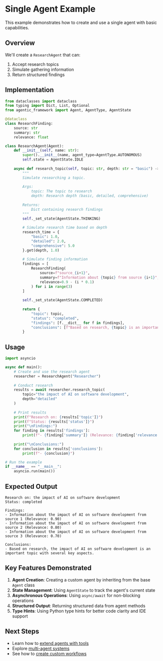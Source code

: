 # Single Agent Example

This example demonstrates how to create and use a single agent with basic capabilities.

## Overview

We'll create a `ResearchAgent` that can:
1. Accept research topics
2. Simulate gathering information
3. Return structured findings

## Implementation

```python
from dataclasses import dataclass
from typing import Dict, List, Optional
from agentic_framework import Agent, AgentType, AgentState

@dataclass
class ResearchFinding:
    source: str
    summary: str
    relevance: float

class ResearchAgent(Agent):
    def __init__(self, name: str):
        super().__init__(name, agent_type=AgentType.AUTONOMOUS)
        self.state = AgentState.IDLE
        
    async def research_topic(self, topic: str, depth: str = "basic") -> Dict:
        """
        Simulate researching a topic.
        
        Args:
            topic: The topic to research
            depth: Research depth (basic, detailed, comprehensive)
            
        Returns:
            Dict containing research findings
        """
        self._set_state(AgentState.THINKING)
        
        # Simulate research time based on depth
        research_time = {
            "basic": 1.0,
            "detailed": 2.0,
            "comprehensive": 5.0
        }.get(depth, 1.0)
        
        # Simulate finding information
        findings = [
            ResearchFinding(
                source=f"source_{i+1}",
                summary=f"Information about {topic} from source {i+1}",
                relevance=0.9 - (i * 0.1)
            ) for i in range(3)
        ]
        
        self._set_state(AgentState.COMPLETED)
        
        return {
            "topic": topic,
            "status": "completed",
            "findings": [f.__dict__ for f in findings],
            "conclusions": [f"Based on research, {topic} is an important topic with several key aspects."]
        }
```

## Usage

```python
import asyncio

async def main():
    # Create and use the research agent
    researcher = ResearchAgent("Researcher")
    
    # Conduct research
    results = await researcher.research_topic(
        topic="the impact of AI on software development",
        depth="detailed"
    )
    
    # Print results
    print(f"Research on: {results['topic']}")
    print(f"Status: {results['status']}")
    print("\nFindings:")
    for finding in results['findings']:
        print(f"- {finding['summary']} (Relevance: {finding['relevance']:.2f})")
    
    print("\nConclusions:")
    for conclusion in results['conclusions']:
        print(f"- {conclusion}")

# Run the example
if __name__ == "__main__":
    asyncio.run(main())
```

## Expected Output

```
Research on: the impact of AI on software development
Status: completed

Findings:
- Information about the impact of AI on software development from source 1 (Relevance: 0.90)
- Information about the impact of AI on software development from source 2 (Relevance: 0.80)
- Information about the impact of AI on software development from source 3 (Relevance: 0.70)

Conclusions:
- Based on research, the impact of AI on software development is an important topic with several key aspects.
```

## Key Features Demonstrated

1. **Agent Creation**: Creating a custom agent by inheriting from the base `Agent` class
2. **State Management**: Using `AgentState` to track the agent's current state
3. **Asynchronous Operations**: Using `async/await` for non-blocking operations
4. **Structured Output**: Returning structured data from agent methods
5. **Type Hints**: Using Python type hints for better code clarity and IDE support

## Next Steps

- Learn how to [extend agents with tools](../agent_with_tools.md)
- Explore [multi-agent systems](../../advanced/multi_agent_system.md)
- See how to [create custom workflows](../../concepts/workflows.md)
